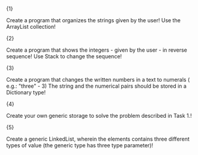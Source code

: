{1}

Create a program that organizes the strings given by the user! Use the ArrayList collection!

{2}

Create a program that shows the integers - given by the user - in reverse sequence! Use Stack to change the sequence!

{3}

Create a program that changes the written numbers in a text to numerals ( e.g.: "three" - 3) The string and the numerical pairs should be stored in a Dictionary type!

{4}

Create your own generic storage to solve the problem described in Task 1.!

{5}

Create a generic LinkedList, wherein the elements contains three different types of value (the generic type has three type parameter)!
